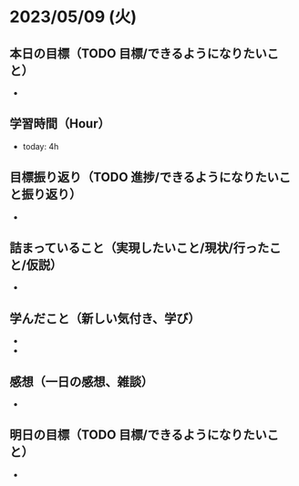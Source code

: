 # 2023/05/09 (火)

## 本日の目標（TODO 目標/できるようになりたいこと）

- 

## 学習時間（Hour）

- today: 4h

## 目標振り返り（TODO 進捗/できるようになりたいこと振り返り）

- 

## 詰まっていること（実現したいこと/現状/行ったこと/仮説）

- 

## 学んだこと（新しい気付き、学び）

- 
- 

## 感想（一日の感想、雑談）

- 

## 明日の目標（TODO 目標/できるようになりたいこと）

- 
